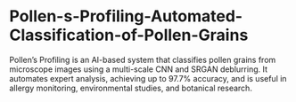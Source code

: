 # Pollen-s-Profiling-Automated-Classification-of-Pollen-Grains
Pollen’s Profiling is an AI-based system that classifies pollen grains from microscope images using a multi-scale CNN and SRGAN deblurring. It automates expert analysis, achieving up to 97.7% accuracy, and is useful in allergy monitoring, environmental studies, and botanical research.
